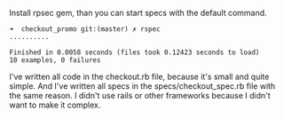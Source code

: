 Install rpsec gem, than you can start specs with the default command.

```
➜  checkout_promo git:(master) ✗ rspec
..........

Finished in 0.0058 seconds (files took 0.12423 seconds to load)
10 examples, 0 failures
```

I've written all code in the checkout.rb file, because it's small and quite simple. And I've written all specs in the specs/checkout_spec.rb file with the same reason. I didn't use rails or other frameworks because I didn't want to make it complex.
